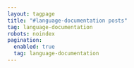 ```yaml
---
layout: tagpage
title: "#language-documentation posts"
tag: language-documentation
robots: noindex 
pagination: 
  enabled: true 
  tag: language-documentation 
---
```


